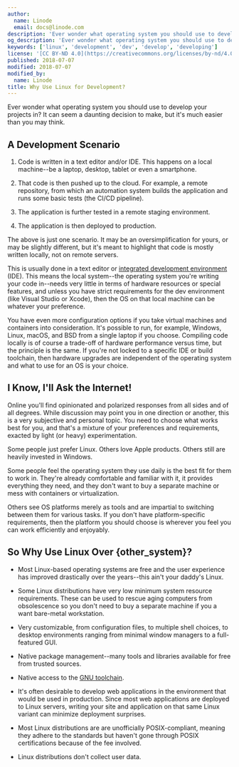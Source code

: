 ```yaml
---
author:
  name: Linode
  email: docs@linode.com
description: 'Ever wonder what operating system you should use to develop your projects in? It can seem a daunting decision to make, but it's much easier than you may think.'
og_description: 'Ever wonder what operating system you should use to develop your projects in? It can seem a daunting decision to make, but it's much easier than you may think.'
keywords: ['linux', 'development', 'dev', 'develop', 'developing']
license: '[CC BY-ND 4.0](https://creativecommons.org/licenses/by-nd/4.0)'
published: 2018-07-07
modified: 2018-07-07
modified_by:
  name: Linode
title: Why Use Linux for Development?
---
```


Ever wonder what operating system you should use to develop your projects in? It can seem a daunting decision to make, but it's much easier than you may think.

## A Development Scenario

1.  Code is written in a text editor and/or IDE. This happens on a local machine--be a laptop, desktop, tablet or even a smartphone.

2.  That code is then pushed up to the cloud. For example, a remote repository, from which an automation system builds the application and runs some basic tests (the CI/CD pipeline).

3.  The application is further tested in a remote staging environment.

4.  The application is then deployed to production.

The above is just one scenario. It may be an oversimplification for yours, or may be slightly different, but it's meant to highlight that code is mostly written locally, not on remote servers.

This is usually done in a text editor or [integrated development environment](https://en.wikipedia.org/wiki/Integrated_development_environment) (IDE). This means the local system--the operating system you're writing your code in--needs very little in terms of hardware resources or special features, and unless you have strict requirements for the dev environment (like Visual Studio or Xcode), then the OS on that local machine can be whatever your preference.

You have even more configuration options if you take virtual machines and containers into consideration. It's possible to run, for example, Windows, Linux, macOS, and BSD from a single laptop if you choose. Compiling code locally is of course a trade-off of hardware performance versus time, but the principle is the same. If you're not locked to a specific IDE or build toolchain, then hardware upgrades are independent of the operating system and what to use for an OS is your choice.


## I Know, I'll Ask the Internet!

Online you'll find opinionated and polarized responses from all sides and of all degrees. While discussion may point you in one direction or another, this is a very subjective and personal topic. You need to choose what works best for you, and that's a mixture of your preferences and requirements, exacted by light (or heavy) experimentation.

Some people just prefer Linux. Others love Apple products. Others still are heavily invested in Windows.

Some people feel the operating system they use daily is the best fit for them to work in. They're already comfortable and familiar with it, it provides everything they need, and they don't want to buy a separate machine or mess with containers or virtualization.

Others see OS platforms merely as tools and are impartial to switching between them for various tasks. If you don't have platform-specific requirements, then the platform you should choose is wherever you feel you can work efficiently and enjoyably.


## So Why Use Linux Over {other_system}?

- Most Linux-based operating systems are free and the user experience has improved drastically over the years--this ain't your daddy's Linux.

- Some Linux distributions have very low minimum system resource requirements. These can be used to rescue aging computers from obsolescence so you don't need to buy a separate machine if you a want bare-metal workstation.

- Very customizable, from configuration files, to multiple shell choices, to desktop environments ranging from minimal window managers to a full-featured GUI.

- Native package management--many tools and libraries available for free from trusted sources.

- Native access to the [GNU toolchain](https://en.wikipedia.org/wiki/GNU_toolchain).

- It's often desirable to develop web applications in the environment that would be used in production. Since most web applications are deployed to Linux servers, writing your site and application on that same Linux variant can minimize deployment surprises.

- Most Linux distributions are are unofficially POSIX-compliant, meaning they adhere to the standards but haven't gone through POSIX certifications because of the fee involved.

-  Linux distributions don't collect user data.